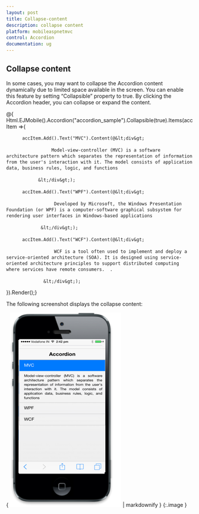 ```yaml
---
layout: post
title: Collapse-content
description: collapse content
platform: mobileaspnetmvc
control: Accordion
documentation: ug
---
```


## Collapse content

In some cases, you may want to collapse the Accordion content dynamically due to limited space available in the screen. You can enable this feature by setting “Collapsible” property to true. By clicking the Accordion header, you can collapse or expand the content.





@{ Html.EJMobile().Accordion("accordion_sample").Collapsible(true).Items(accItem =>{

          accItem.Add().Text("MVC").Content(@&lt;div&gt;

                     Model-view-controller (MVC) is a software architecture pattern which separates the representation of information from the user's interaction with it. The model consists of application data, business rules, logic, and functions

                &lt;/div&gt;);

          accItem.Add().Text("WPF").Content(@&lt;div&gt;

                      Developed by Microsoft, the Windows Presentation Foundation (or WPF) is a computer-software graphical subsystem for rendering user interfaces in Windows-based applications 

                 &lt;/div&gt;);

          accItem.Add().Text("WCF").Content(@&lt;div&gt;

                      WCF is a tool often used to implement and deploy a service-oriented architecture (SOA). It is designed using service-oriented architecture principles to support distributed computing where services have remote consumers.  . 

                  &lt;/div&gt;);

 }).Render();}



The following screenshot displays the collapse content:



{ ![C:/Users/isuriyar/AppData/Local/Temp/SNAGHTML8593e48f.PNG](Collapse-content_images/Collapse-content_img1.png) | markdownify }
{:.image }


